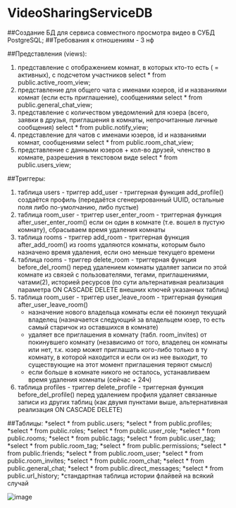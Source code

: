 # VideoSharingServiceDB

##Создание БД для сервиса совместного просмотра видео в СУБД PostgreSQL;
##Требования к отношениям - 3 нф


##Представления (views):
1. представление с отображением комнат, в которых кто-то есть ( = активных), с подсчетом участников
	select * from public.active_room_view;
2. представление для общего чата с именами юзеров, id и названиями комнат (если есть приглашение), сообщениями
	select * from public.general_chat_view;
3. представление с количеством уведомлений для юзера (всего, заявки в друзья, приглашения в комнаты, непрочитанные личные сообщения)
	select * from public.notify_view;
4. представление для чатов с именами юзеров, id и названиями комнат, сообщениями
	select * from public.room_chat_view;
5. представление с данными юзеров + кол-во друзей, членство в комнате, разрешения в текстовом виде
	select * from public.users_view;


##Триггеры:
1. таблица users - триггер add_user - триггерная функция add_profile()
	создаётся профиль (передаётся сгенерированный UUID, остальные поля либо по-умолчанию, либо пустые)
2. таблица room_user - триггер user_enter_room - триггерная функция after_user_enter_room()
	если он один в комнате (т.е. вошел в пустую комнату), сбрасываем время удаления комнаты
3. таблица rooms - триггер add_room - триггерная функция after_add_room()
	из rooms удаляются комнаты, которым было назначено время удаления, если оно меньше текущего времени
4. таблица rooms - триггер delete_room - триггерная функция before_del_room()
	перед удалением комнаты удаляет записи по этой комнате из связей с пользователями, тегами, приглашениями, чатами(2), историей ресурсов
        (по сути альтернативная реализация параметра ON CASCADE DELETE внешних ключей указанных таблиц)
5. таблица room_user - триггер user_leave_room - триггерная функция after_user_leave_room()
	- назначение нового владельца комнаты если её покинул текущий владелец 
 		(назначается следующий за владельцем юзер, то есть самый старичок из оставшихся в комнате)
	- удаляет все приглашения в комнату (табл. room_invites) от покинувшего комнату
 		(независимо от того, владелец он комнаты или нет, т.к. юзер может приглашать кого-либо только в ту комнату, в которой находится
 		и если он из нее выходит, то существующие на этот момент приглашения теряют смысл)
	- если больше в комнате никого не осталось, устанавливаем время удаления комнаты (сейчас + 24ч)
6. таблица profiles - триггер delete_profile - триггерная функция before_del_profile()
	перед удалением профиля удаляет связанные записи из других таблиц (как двумя пунктами выше, альтернативная реализация ON CASCADE DELETE)


##Таблицы:
*select * from public.users;
*select * from public.profiles;
*select * from public.roles;
*select * from public.user_role;
*select * from public.rooms;
*select * from public.tags;
*select * from public.user_tag;
*select * from public.room_tag;
*select * from public.permissions;
*select * from public.friends;
*select * from public.room_user;
*select * from public.room_invites;
*select * from public.room_chat;
*select * from public.general_chat;
*select * from public.direct_messages;
*select * from public.url_history;
*стандартная таблица истории флайвей на всякий случай

![image](https://github.com/Ldv236/VideoSharingServiceDB/assets/124390764/abb1a9c4-5418-4cf2-af97-88d2de84755b)

